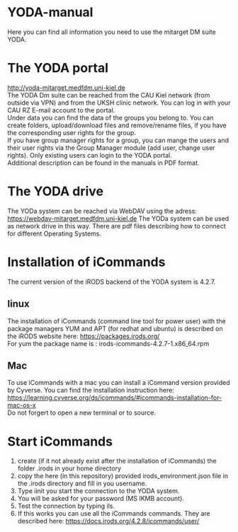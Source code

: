 # YODA-manual
Here you can find all information you need to use the mitarget DM suite YODA.

# The YODA portal
http://yoda-mitarget.medfdm.uni-kiel.de  
The YODA Dm suite can be reached from the CAU Kiel network (from outside via VPN) and from the UKSH clinic network.
You can log in with your CAU RZ E-mail account to the portal.   
Under data you can find the data of the groups you belong to. You can create folders, upload/download files and remove/rename files, if you have the corresponding user rights for the group.  
If you have group manager rights for a group, you can mange the users and their user rights via the Group Manager module (add user, change user rights). Only existing users can login to the YODA portal.  
Additional description can be found in the manuals in PDF format.

# The YODA drive
The YODa system can be reached via WebDAV using the adress: 
https://webdav-mitarget.medfdm.uni-kiel.de
The YODa system can be used as network drive in this way. There are pdf files describing how to connect for different Operating Systems.


# Installation of iCommands
The current version of the iRODS backend of the YODA system is 4.2.7.  
## linux  
The installation of iCommands (command line tool for power user) with the package managers YUM and APT (for redhat and ubuntu) is described on the iRODS website here: https://packages.irods.org/  
For yum the package name is : irods-icommands-4.2.7-1.x86_64.rpm  
## Mac  
To use iCommands with a mac you can install a iCommand version provided by Cyverse. You can find the installation instruction here: https://learning.cyverse.org/ds/icommands/#icommands-installation-for-mac-os-x  
Do not forgert to open a new terminal or to source.  
# Start iCommands
1. create (if it not already exist after the installation of iCommands) the folder .irods in your home directory  
2. copy the here (in this repository) provided irods_environment.json file in the .irods directory and fill in you username.  
3. Type iinit you start the connection to the YODA system.  
4. You will be asked for your password (MS IKMB account).  
5. Test the connection by typing ils.  
6. If this works you can use all the iCommands commands. They are described here: https://docs.irods.org/4.2.8/icommands/user/
